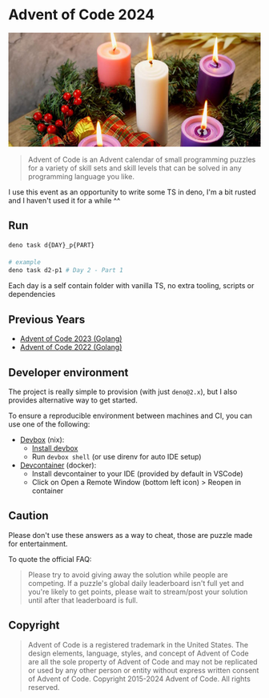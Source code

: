# Advent of Code 2024

![](./advent-logo.jpg)

> Advent of Code is an Advent calendar of small programming puzzles for a variety of skill sets and skill levels that can be solved in any
> programming language you like.

I use this event as an opportunity to write some TS in deno, I'm a bit rusted and I haven't used it for a while ^^

## Run

```sh
deno task d{DAY}_p{PART}

# example
deno task d2-p1 # Day 2 - Part 1
```

Each day is a self contain folder with vanilla TS, no extra tooling, scripts or dependencies

## Previous Years

- [Advent of Code 2023 (Golang)](https://github.com/kefniark/advent-of-code-2023)
- [Advent of Code 2022 (Golang)](https://github.com/kefniark/advent-of-code-2022)

## Developer environment

The project is really simple to provision (with just `deno@2.x`), but I also provides alternative way to get started.

To ensure a reproducible environment between machines and CI, you can use one of the following:

- [Devbox](https://www.jetify.com/devbox) (nix):
  - [Install devbox](https://www.jetify.com/docs/devbox/installing_devbox/)
  - Run `devbox shell` (or use direnv for auto IDE setup)
- [Devcontainer](https://code.visualstudio.com/docs/devcontainers/containers) (docker):
  - Install devcontainer to your IDE (provided by default in VSCode)
  - Click on Open a Remote Window (bottom left icon) > Reopen in container

## Caution

Please don't use these answers as a way to cheat, those are puzzle made for entertainment.

To quote the official FAQ:

> Please try to avoid giving away the solution while people are competing. If a puzzle's global daily leaderboard isn't full yet and you're
> likely to get points, please wait to stream/post your solution until after that leaderboard is full.

## Copyright

> Advent of Code is a registered trademark in the United States. The design elements, language, styles, and concept of Advent of Code are
> all the sole property of Advent of Code and may not be replicated or used by any other person or entity without express written consent of
> Advent of Code. Copyright 2015-2024 Advent of Code. All rights reserved.
